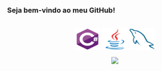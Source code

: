 ### Seja bem-vindo ao meu GitHub!

<div style="display: inline_block" align="center"><br>
  <img align="center" alt="CSharp" height="50" width="60" src="https://raw.githubusercontent.com/devicons/devicon/master/icons/csharp/csharp-original.svg">
  <img align="center" alt="Java" height="50" width="60" src="https://raw.githubusercontent.com/devicons/devicon/master/icons/java/java-original.svg">
  <img align="center" alt="MySQL" height="50" width="60" src="https://raw.githubusercontent.com/devicons/devicon/master/icons/mysql/mysql-original.svg">
</div>
<br>

<div align="center">
  <a href="https://github.com/tiagoramosaguiar">
  <img height="160em" src="https://github-readme-stats.vercel.app/api/top-langs/?username=tiagoramosaguiar&layout=compact&langs_count=6&theme=tokyonight"/>
</div>
